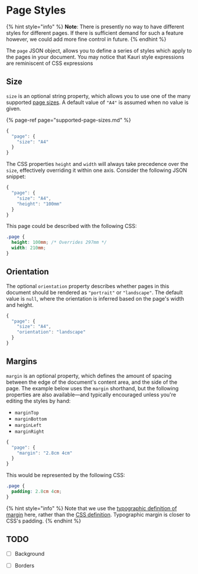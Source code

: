 # Page Styles

{% hint style="info" %}
**Note**: There is presently no way to have different styles for different pages. If there is sufficient demand for such a feature however, we could add more fine control in future.
{% endhint %}

The `page` JSON object, allows you to define a series of styles which apply to the pages in your document. You may notice that Kauri style expressions are reminiscent of CSS expressions

## Size

`size` is an optional string property, which allows you to use one of the many supported [page sizes](supported-page-sizes.md). A default value of `"A4"` is assumed when no value is given.

{% page-ref page="supported-page-sizes.md" %}

```javascript
{
  "page": {
    "size": "A4"
  }
}
```

The CSS properties `height` and `width` will always take precedence over the `size`, effectively overriding it within one axis. Consider the following JSON snippet:

```javascript
{
  "page": {
    "size": "A4",
    "height": "100mm"
  }
}
```

This page could be described with the following CSS:

```css
.page {
  height: 100mm; /* Overrides 297mm */
  width: 210mm;
}
```

## Orientation

The optional `orientation` property describes whether pages in this document should be rendered as `"portrait"` or `"landscape"`. The default value is `null`, where the orientation is inferred based on the page's width and height.

```javascript
{
  "page": {
    "size": "A4",
    "orientation": "landscape"
  }
}
```

## Margins

`margin` is an optional property, which defines the amount of spacing between the edge of the document's content area, and the side of the page. The example below uses the `margin` shorthand, but the following properties are also available—and typically encouraged unless you're editing the styles by hand:

* `marginTop`
* `marginBottom`
* `marginLeft`
* `marginRight`

```javascript
{
  "page": {
    "margin": "2.8cm 4cm"
  }
}
```

This would be represented by the following CSS:

```css
.page {
  padding: 2.8cm 4cm;
}
```

{% hint style="info" %}
Note that we use the [typographic definition of margin](https://en.m.wikipedia.org/wiki/Margin_%28typography%29) here, rather than the [CSS definition](https://developer.mozilla.org/en-US/docs/Web/CSS/margin). Typographic margin is closer to CSS's padding.
{% endhint %}

## TODO

* [ ] Background
* [ ] Borders

